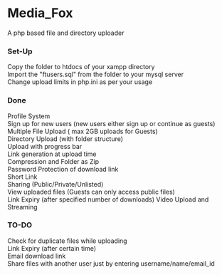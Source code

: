 # Media_Fox
A php based file and directory uploader

### Set-Up
Copy the folder to htdocs of your xampp directory  
Import the "ftusers.sql" from the folder to your mysql server  
Change upload limits in php.ini as per your usage   

### Done
Profile System  
Sign up for new users (new users either sign up or continue as guests)  
Multiple File Upload ( max 2GB uploads for Guests)  
Directory Upload (with folder structure)  
Upload with progress bar  
Link generation at upload time  
Compression and Folder as Zip  
Password Protection of download link  
Short Link  
Sharing (Public/Private/Unlisted)    
View uploaded files (Guests can only access public files)  
Link Expiry (after specified number of downloads)
Video Upload and Streaming  

### TO-DO
Check for duplicate files while uploading  
Link Expiry (after certain time)  
Email download link  
Share files with another user just by entering username/name/email_id
